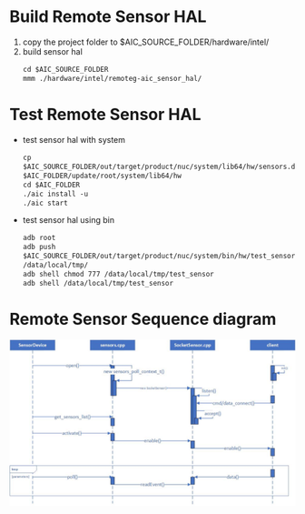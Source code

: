 # Build Remote Sensor HAL

1. copy the project folder to $AIC_SOURCE_FOLDER/hardware/intel/ 
2. build sensor hal
    ```
    cd $AIC_SOURCE_FOLDER
    mmm ./hardware/intel/remoteg-aic_sensor_hal/
    ```
# Test Remote Sensor HAL
   * test sensor hal with system
        ```
        cp $AIC_SOURCE_FOLDER/out/target/product/nuc/system/lib64/hw/sensors.default.so $AIC_FOLDER/update/root/system/lib64/hw
        cd $AIC_FOLDER
        ./aic install -u
        ./aic start
        ```


   * test sensor hal using bin
        ```
        adb root
        adb push $AIC_SOURCE_FOLDER/out/target/product/nuc/system/bin/hw/test_sensor /data/local/tmp/
        adb shell chmod 777 /data/local/tmp/test_sensor
        adb shell /data/local/tmp/test_sensor
        ```


# Remote Sensor Sequence diagram
![sequence](img/sequence.jpg)